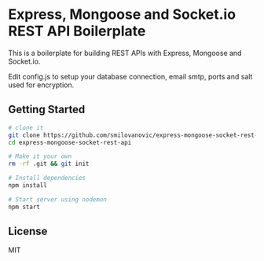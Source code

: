 Express, Mongoose and Socket.io REST API Boilerplate
====================================================

This is a boilerplate for building REST APIs with Express, Mongoose and Socket.io.

Edit config.js to setup your database connection, email smtp, ports and salt used for encryption.

## Getting Started

```sh
# clone it
git clone https://github.com/smilovanovic/express-mongoose-socket-rest-api.git
cd express-mongoose-socket-rest-api

# Make it your own
rm -rf .git && git init

# Install dependencies
npm install

# Start server using nodemon
npm start
```


License
-------

MIT
